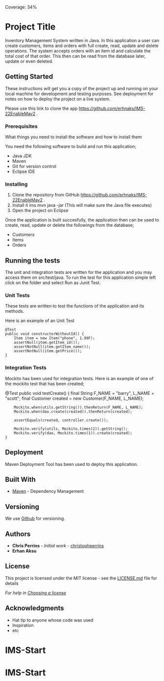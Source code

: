 Coverage: 34%
# Project Title

Inventory Management System written in Java. In this application a user can create customers, items and orders with full create, read, update and delete operations.
The system accepts orders with an item id and calculate the total cost of that order. This then can be read from the database later, update or even deleted.

## Getting Started

These instructions will get you a copy of the project up and running on your local machine for development and testing purposes. See deployment for notes on how to deploy the project on a live system.

Please use this link to clone the app https://github.com/erhnaks/IMS-22EnableMay2 .

### Prerequisites

What things you need to install the software and how to install them

You need the following software to build and run this application;

* Java JDK
* Maven
* Git for version control
* Eclipse IDE 

### Installing

1. Clone the repository from GitHub https://github.com/erhnaks/IMS-22EnableMay2 .
2. Install it ims mvn java -jar (This will make sure the Java file executes)
3. Open the project on Eclipse

Once the application is built succesfully, the application then can be used to create, read, update or delete the followings from the database;
* Customers
* Items
* Orders

## Running the tests

The unit and integration tests are written for the application and you may access them on src/test/java. To run the test for this application simple left click on the folder and select Run as Junit Test.

### Unit Tests 

These tests are written to test the functions of the application and its methods.

Here is an example of an Unit Test

	@Test
	public void constructorWithoutId() {
		Item item = new Item("phone", 1.99F);
		assertNull(item.getItem_id());
		assertNotNull(item.getItem_name());
		assertNotNull(item.getPrice());
	}


### Integration Tests 

Mockito has been used for integration tests. Here is an example of one of the mockito test that has been created;

@Test
	public void testCreate() {
		final String F_NAME = "barry", L_NAME = "scott";
		final Customer created = new Customer(F_NAME, L_NAME);

		Mockito.when(utils.getString()).thenReturn(F_NAME, L_NAME);
		Mockito.when(dao.create(created)).thenReturn(created);

		assertEquals(created, controller.create());

		Mockito.verify(utils, Mockito.times(2)).getString();
		Mockito.verify(dao, Mockito.times(1)).create(created);
	}



## Deployment

Maven Deployment Tool has been used to deploy this application.

## Built With

* [Maven](https://maven.apache.org/) - Dependency Management

## Versioning

We use [Github](http://github.com) for versioning.

## Authors

* **Chris Perrins** - *Initial work* - [christophperrins](https://github.com/christophperrins)
* **Erhan Aksu** 

## License

This project is licensed under the MIT license - see the [LICENSE.md](LICENSE.md) file for details 

*For help in [Choosing a license](https://choosealicense.com/)*

## Acknowledgments

* Hat tip to anyone whose code was used
* Inspiration
* etc
# IMS-Start
# IMS-Start

